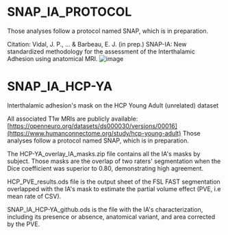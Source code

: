 # SNAP_IA_PROTOCOL
Those analyses follow a protocol named SNAP, which is in preparation.

Citation: Vidal, J. P., ... & Barbeau, E. J. (in prep.) SNAP-IA: New standardized methodology for the assessment of the Interthalamic Adhesion using anatomical MRI.
![image](https://github.com/user-attachments/assets/efd2737d-d364-465e-80fd-dbe729bcd5e1)

# SNAP_IA_HCP-YA
Interthalamic adhesion's mask on the HCP Young Adult (unrelated) dataset

All associated T1w MRIs are publicly available: [https://openneuro.org/datasets/ds000030/versions/00016](https://www.humanconnectome.org/study/hcp-young-adult)
Those analyses follow a protocol named SNAP, which is in preparation.

The HCP-YA_overlay_IA_masks.zip file contains all the IA's masks by subject. Those masks are the overlap of two raters' segmentation when the Dice coefficient was superior to 0.80, demonstrating high agreement.

HCP_PVE_results.ods file is the output sheet of the FSL FAST segmentation overlapped with the IA's mask to estimate the partial volume effect (PVE, i.e mean rate of CSV).

SNAP_IA_HCP-YA_github.ods is the file with the IA's characterization, including its presence or absence, anatomical variant, and area corrected by the PVE.
